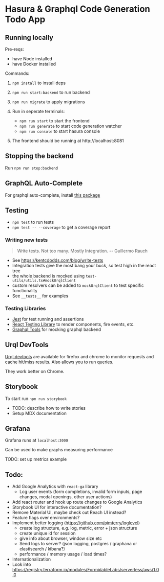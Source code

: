 # Hasura & Graphql Code Generation Todo App

## Running locally

Pre-reqs:

- have Node installed
- have Docker installed

Commands:

1. `npm install` to install deps
1. `npm run start:backend` to run backend
1. `npm run migrate` to apply migrations
1. Run in seperate terminals:

   - `npm run start` to start the frontend
   - `npm run generate` to start code generation watcher
   - `npm run console` to start hasura console

1. The frontend should be running at http://localhost:8081

## Stopping the backend

Run `npm run stop:backend`

## GraphQL Auto-Complete

For graphql auto-complete, install [this package](https://marketplace.visualstudio.com/items?itemName=apollographql.vscode-apollo)

## Testing

- `npm test` to run tests
- `npm test -- --coverage` to get a coverage report

### Writing new tests

> Write tests. Not too many. Mostly Integration.
> -- Guillermo Rauch

- See https://kentcdodds.com/blog/write-tests
- Integration tests give the most bang your buck, so test high in the react tree
- the whole backend is mocked using `test-utils/utils.ts#mockUrqlClient`
- custom resolvers can be added to `mockUrqlClient` to test specific functionality
- See `__tests__` for examples

### Testing Libraries

- [Jest](https://jestjs.io/) for test running and assertions
- [React Testing Library](https://testing-library.com/docs/react-testing-library/intro) to render components, fire events, etc.
- [Graphql Tools](https://www.apollographql.com/docs/graphql-tools/mocking/) for mocking graphql backend

## Urql DevTools

[Urql devtools](https://github.com/FormidableLabs/urql-devtools) are available for firefox and chrome to monitor requests and cache hit/miss results. Also allows you to run queries.

They work better on Chrome.

## Storybook

To start run `npm run storybook`

- TODO: describe how to write stories
- Setup MDX documentation

## Grafana

Grafana runs at `localhost:3000`

Can be used to make graphs measuring performance

TODO: set up metrics example

## Todo:

- Add Google Analytics with `react-ga` library
  - Log user events (form completions, invalid form inputs, page changes, modal openings, other user actions)
- Add react router and hook up route changes to Google Analytics
- Storybook UI for interactive documentation?
- Remove Material UI, maybe check out Reach UI instead?
- Feature flags over environments?
- Implement better logging (https://github.com/pimterry/loglevel)
  - create log structure, e.g. log, metric, error + json structure
  - create unique id for session
  - give info about browser, window size etc
  - Send logs to server? (json logging, postgres / graphana or elastisearch / kibana?)
  - performance / memory usage / load times?
- Internationalization
- Look into https://registry.terraform.io/modules/FormidableLabs/serverless/aws/1.0.0
